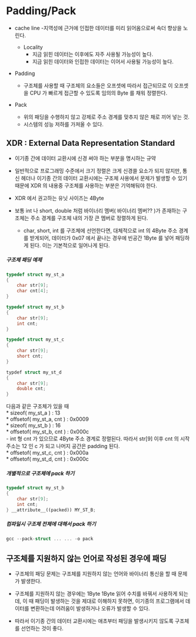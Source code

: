 # Padding/Pack

* cache line
	-지역성에 근거에 인접한 데이터를 미리 읽어옴으로써 속더 향상을 노린다.
	* Locality
		- 지금 읽힌 데이터는 이후에도 자주 사용될 가능성이 높다.
		- 지금 읽힌 데이터와 인접한 데이터는 이어서 사용될 가능성이 높다.

* Padding
	- 구조체를 사용할 때 구조체의 요소들은 오프셋에 따라서 접근되므로
	이 오프셋을 CPU 가 빠르게 접근할 수 있도록 임의의 Byte 를 채워 정렬한다.

* Pack
	- 위의 패딩을 수행하지 않고 강제로 주소 경계를 맞추지 않은 채로 끼어 넣는 것.
	- 시스템의 성능 저하를 가져올 수 있다.

## XDR : External Data Representation Standard
- 이기종 간에 데이터 교환시에 신경 써야 하는 부분을 명시하는 규약

- 일반적으로 프로그래밍 수준에서 크기 정렬은 크게 신경쓸 요소가 되지 않지만,
	통신 헤더나 이기종 간의 데이터 교환시에는 구조체 사용에서 
	문제가 발생할 수 있기 때문에 XDR 의 내용중 구조체를 사용하는 부분은 기억해둬야 한다.

- XDR 에서 권고하는 유닛 사이즈는 4Byte

- 보통 int 나 short, double 처럼 바이너리 멤버( 바이너리 멤버?? )가 존재하는 구조체는 
주소 경계를 구조체 내의 가장 큰 멤버로 정렬하게 된다.
	- char, short, int 를 구조체에 선언한다면, 대체적으로 int 의 4Byte 주소 경계를 받게되어,
	데이터가 0x07 에서 끝나는 경우에 빈공간 1Byte 를 넣어 패딩하게 된다. 이는 기본적으로 일어나게 된다.


##### 구조체 패딩 예제
```c++
typedef struct my_st_a 
{
	char str[9];
	char cnt[4];
}

typedef struct my_st_b
{
	char str[9];
	int cnt;
}

typedef struct my_st_c
{
	char str[9];
	short cnt;
}

typdef struct my_st_d
{
	char str[9];
	double cnt;
}
```
다음과 같은 구조체가 있을 때     
	*        sizeof( my_st_a ) : 13   
	* offsetof( my_st_a, cnt ) : 0x0009   
	*        sizeof( my_st_b ) : 16   
	* offsetof( my_st_b, cnt ) : 0x000c   
		- int 형 cnt 가 있으므로 4Byte 주소 경계로 정렬된다. 
		따라서 str[9] 이후 cnt 의 시작 주소는 12 인 c 가 되고
		나머지 공간은 padding 된다.  
	* offsetof( my_st_c, cnt ) : 0x000a  
	* offsetof( my_st_d, cnt ) : 0x000c  


##### 개별적으로 구조체에 pack 하기
```c++
typedef struct my_st_b
{
	char str[9];
	int cnt;
} __attribute__((packed)) MY_ST_B;
```


##### 컴파일시 구조체 전체에 대해서 pack 하기
```c++
gcc --pack-struct ... ... -o pack
```

## 구조체를 지원하지 않는 언어로 작성된 경우에 패딩
- 구조체의 패딩 문제는 구조체를 지원하지 않는 언어와 
바이너리 통신을 할 때 문제가 발생한다.

- 구조체를 지원하지 않는 경우에는 1Byte 1Byte 읽어 수치를 바꿔서 사용하게 되는데, 
	이 때 패딩이 발생하는 것을 제대로 이해하지 못하면,
	이기종의 프로그램에서 데이터를 변환하는데 어려움이 발생하거나 오류가 발생할 수 있다.

- 따라서 이기종 간의 데이터 교환시에는 애초부터 패딩을 발생시키지 않도록 구조체를 선언하는 것이 좋다.
